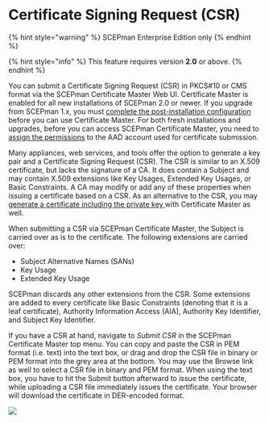 # Certificate Signing Request (CSR)

{% hint style="warning" %}
SCEPman Enterprise Edition only
{% endhint %}

{% hint style="info" %}
This feature requires version **2.0** or above.
{% endhint %}

You can submit a Certificate Signing Request (CSR) in PKCS#10 or CMS format via the SCEPman Certificate Master Web UI. Certificate Master is enabled for all new installations of SCEPman 2.0 or newer. If you upgrade from SCEPman 1.x, you must [complete the post-installation configuration](../../scepman-configuration/post-installation-config.md) before you can use Certificate Master. For both fresh installations and upgrades, before you can access SCEPman Certificate Master, you need to [assign the permissions](../../scepman-configuration/post-installation-config.md#granting-the-rights-to-request-certificates-via-the-certificate-master-website) to the AAD account used for certificate submission.

Many appliances, web services, and tools offer the option to generate a key pair and a Certificate Signing Request (CSR). The CSR is similar to an X.509 certificate, but lacks the signature of a CA. It does contain a Subject and may contain X.509 extensions like Key Usages, Extended Key Usages, or Basic Constraints. A CA may modify or add any of these properties when issuing a certificate based on a CSR. As an alternative to the CSR, you may [generate a certificate including the private key ](tls-server-certificate-pkcs-12.md)with Certificate Master as well.

When submitting a CSR via SCEPman Certificate Master, the Subject is carried over as is to the certificate. The following extensions are carried over:

* Subject Alternative Names (SANs)
* Key Usage
* Extended Key Usage

SCEPman discards any other extensions from the CSR. Some extensions are added to every certificate like Basic Constraints (denoting that it is a leaf certificate), Authority Information Access (AIA), Authority Key Identifier, and Subject Key Identifier.

If you have a CSR at hand, navigate to _Submit CSR_ in the SCEPman Certificate Master top menu. You can copy and paste the CSR in PEM format (i.e. text) into the text box, or drag and drop the CSR file in binary or PEM format into the grey area at the bottom. You may use the Browse link as well to select a CSR file in binary and PEM format. When using the text box, you have to hit the Submit button afterward to issue the certificate, while uploading a CSR file immediately issues the certificate. Your browser will download the certificate in DER-encoded format.

![](<../../.gitbook/assets/2022-05-27 11\_16\_05-Window.png>)

